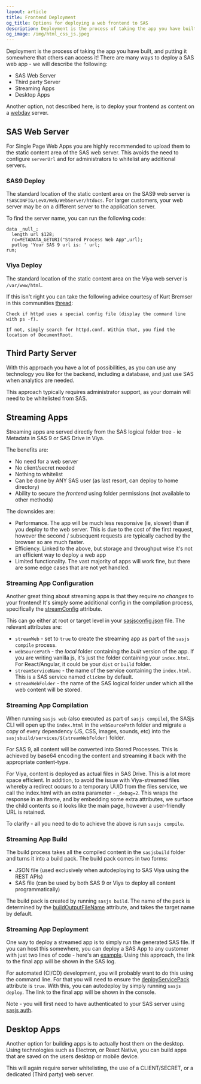 ```yaml
---
layout: article
title: Frontend Deployment
og_title: Options for deploying a web frontend to SAS
description: Deployment is the process of taking the app you have built, and putting it somewhere that others can use it!
og_image: /img/html_css_js.jpeg
---
```


Deployment is the process of taking the app you have built, and putting it somewhere that others can access it! There are many ways to deploy a SAS web app - we will describe the following:

* SAS Web Server
* Third party Server
* Streaming Apps
* Desktop Apps

Another option, not described here, is to deploy your frontend as content on a [webdav](https://www.re.be/webdav_sync/index.xhtml) server.


## SAS Web Server

For Single Page Web Apps you are highly recommended to upload them to the static content area of the SAS web server.  This avoids the need to configure `serverUrl` and for administrators to whitelist any additional servers.

### SAS9 Deploy

The standard location of the static content area on the SAS9 web server is `!SASCONFIG/LevX/Web/WebServer/htdocs`.  For larger customers, your web server may be on a different server to the application server.

To find the server name, you can run the following code:

```sas
data _null_;
  length url $128;
  rc=METADATA_GETURI("Stored Process Web App",url);
  putlog 'Your SAS 9 url is: ' url;
run;
```

### Viya Deploy

The standard location of the static content area on the Viya web server is `/var/www/html`.

If this isn't right you can take the following advice courtesy of Kurt Bremser in this communities [thread](https://communities.sas.com/t5/Developers/How-do-I-locate-the-static-content-area-of-the-web-server-on/m-p/589385):

```
Check if httpd uses a special config file (display the command line with ps -f).

If not, simply search for httpd.conf. Within that, you find the location of DocumentRoot.
```

## Third Party Server
 With this approach you have a lot of possibilities, as you can use any technology you like for the backend, including a database, and just use SAS when analytics are needed.

This approach typically requires administrator support, as your domain will need to be whitelisted from SAS.

## Streaming Apps

Streaming apps are served directly from the SAS logical folder tree - ie Metadata in SAS 9 or SAS Drive in Viya.

The benefits are:

* No need for a web server
* No client/secret needed
* Nothing to whitelist
* Can be done by ANY SAS user (as last resort, can deploy to home directory)
* Ability to secure the _frontend_ using folder permissions (not available to other methods)

The downsides are:

* Performance.  The app will be much less responsive (ie, slower) than if you deploy to the web server.  This is due to the cost of the first request, however the second / subsequent requests are typically cached by the browser so are much faster.
* Efficiency.  Linked to the above, but storage and throughput wise it's not an efficient way to deploy a web app
* Limited functionality.  The vast majority of apps will work fine, but there are some edge cases that are not yet handled.

### Streaming App Configuration

Another great thing about streaming apps is that they require _no changes_ to your frontend!  It's simply some additional config in the compilation process, specifically the [streamConfig](https://cli.sasjs.io/sasjsconfig.html#streamConfig) attribute.

This can go either at root or target level in your [sasjsconfig.json](https://cli.sasjs.io/sasjsconfig.html) file.  The relevant attributes are:

* `streamWeb` - set to `true` to create the streaming app as part of the `sasjs compile` process.
* `webSourcePath` - the _local_ folder containing the _built_ version of the app.  If you are writing vanilla js, it's just the folder containing your `index.html`.  For React/Angular, it could be your `dist` or `build` folder.
* `streamServiceName` - the name of the service containing the `index.html`.  This is a SAS service named `clickme` by default.
* `streamWebFolder` - the name of the SAS logical folder under which all the web content will be stored.

### Streaming App Compilation

When running `sasjs web` (also executed as part of `sasjs compile`), the SASjs CLI will open up the `index.html` in the `webSourcePath` folder and migrate a copy of every dependency (JS, CSS, images, sounds, etc) into the `sasjsbuild/services/$(streamWebFolder)` folder.

For SAS 9, all content will be converted into Stored Processes.  This is achieved by base64 encoding the content and streaming it back with the appropriate content-type.

For Viya, content is deployed as actual files in SAS Drive.  This is a lot more space efficient.  In addition, to avoid the issue with Viya-streamed files whereby a redirect occurs to a temporary UUID from the files service, we call the index.html with an extra parameter - `_debug=2`.  This wraps the response in an iframe, and by embedding some extra attributes, we surface the child contents so it looks like the main page, however a user-friendly URL is retained.

To clarify - all you need to do to achieve the above is run `sasjs compile`.

### Streaming App Build

The build process takes all the compiled content in the `sasjsbuild` folder and turns it into a build pack.  The build pack comes in two forms:

* JSON file (used exclusively when autodeploying to SAS Viya using the REST APIs)
* SAS file (can be used by both SAS 9 or Viya to deploy all content programmatically)

The build pack is created by running `sasjs build`.  The name of the pack is determined by the [buildOutputFileName](https://cli.sasjs.io/sasjsconfig.html#buildConfig_buildOutputFileName) attribute, and takes the target name by default.

### Streaming App Deployment

One way to deploy a streamed app is to simply run the generated SAS file.  If you can host this somewhere, you can deploy a SAS App to any customer with just two lines of code - here's an [example](https://sasjs.io/apps/#viya-file-uploader).  Using this approach, the link to the final app will be shown in the SAS log.

For automated (CI/CD) development, you will probably want to do this using the command line.  For that you will need to ensure the [deployServicePack](https://cli.sasjs.io/sasjsconfig.html#deployConfig_deployServicePack) attribute is `true`.  With this, you can autodeploy by simply running `sasjs deploy`.  The link to the final app will be shown in the console.

Note - you will first need to have authenticated to your SAS server using [sasjs auth](https://cli.sasjs.io/auth).


## Desktop Apps

Another option for building apps is to actually host them on the desktop.  Using technologies such as Electron, or React Native, you can build apps that are saved on the users desktop or mobile device.

This will again require server whitelisting, the use of a CLIENT/SECRET, or a dedicated (Third party) web server.